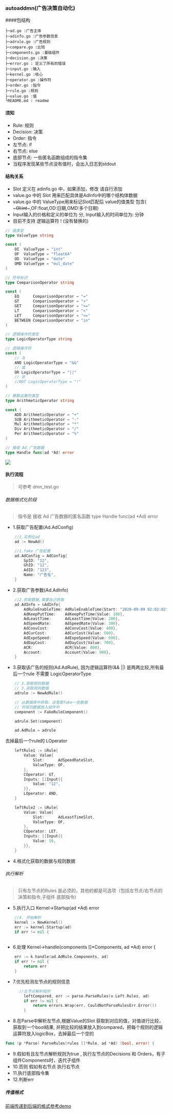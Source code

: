 ### autoaddmn(广告决策自动化)

####包结构
```text
├─ad.go :广告主体
├─adinfo.go :广告参数信息
├─adrule.go :广告规则
├─compare.go :比较
├─components.go :基础组件
├─decision.go :决策
├─error.go : 定义了所有的错误
├─input.go :输入
├─kernel.go :核心
├─operator.go :操作符
├─order.go :指令
├─rule.go :规则
├─value.go :值
└README.md : readme
```

#### 须知
* Rule: 规则
* Decision: 决策
* Order: 指令
* 左节点: if
* 右节点: else
* 底部节点: 一些匿名函数组成的指令集
* 当程序发现某些节点没有值时，会出入日志到stdout
#### 结构关系
* Slot 定义在 adinfo.go 中，如果添加，修改 请自行添加
* value.go 中的 Slot 用来匹配具体是AdInfo中的哪个结构体数据
* value.go 中的 ValueType用来标记Slot匹配后 value的值类型 包含( ~~~OI:int~~~,OF:float,OD:日期,OMD:多个日期)
* Input输入的价格和定义的单位为 分, Input输入的时间单位为: 分钟
* 目前不支持 逻辑运算符 ! (没有替换的)
```go
// 值类型
type ValueType string

const (
    OI  ValueType = "int"
    OF  ValueType = "float64"
    OD  ValueType = "date"
    OMD ValueType = "mul_date"
)

// 符号标识
type ComparisonOperator string

const (
    EQ      ComparisonOperator = "="
    GT      ComparisonOperator = ">"
    GET     ComparisonOperator = ">="
    LT      ComparisonOperator = "<"
    LET     ComparisonOperator = "<="
    BETWEEN ComparisonOperator = "in"
)

// 逻辑操作符类型
type LogicOperatorType string

// 逻辑操作符
const (
    // 与
    AND LogicOperatorType = "&&"
    // 或
    OR LogicOperatorType = "||"
    // 非
    //NOT LogicOperatorType = "!"
)

// 算数运算符类型
type ArithmeticOperator string

const (
	ADD ArithmeticOperator = "+"
	SUB ArithmeticOperator = "-"
	Mul ArithmeticOperator = "*"
	Div ArithmeticOperator = "/"
	Per ArithmeticOperator = "%"
)

// 接收 Ad 广告数据
type Handle func(ad *Ad) error

```
![](结构图关系.png)


#### 执行流程
> 可参考 dmn_test.go
###### 数据格式化阶段
> 指令是 接收 Ad 广告数据的匿名函数
> type Handle func(ad *Ad) error
* 1.获取广告配置(Ad.AdConfig)
```go
    //1.实例化ad
    ad := NewAd()

    //1.fake 广告配置
    ad.AdConfig = AdConfig{
        SpID: "12",
        GhID: "12",
        AdID: "123",
        Name: "广告名",
    }
```
* 2.获取广告参数(Ad.AdInfo)
```go
    //2.抓取数据,需要自己获取
    ad.AdInfo = &AdInfo{
        AdRuleEnableTime: AdRuleEnableTime{Start: "2020-09-09 02:02:02", End: "2020-11-09 02:02:02"},
        AdKeepPutTime:    AdKeepPutTime{Value: 100},
        AdLeastTime:      AdLeastTime{Value: 200},
        AdSpeedRate:      AdSpeedRate{Value: 300},
        AdConvCost:       AdConvCost{Value: 400},
        AdCurCost:        AdCurCost{Value: 500},
        AdExpoSpeed:      AdExpoSpeed{Value: 600},
        AdDayCost:        AdDayCost{Value: 700},
        ACR:              ACR{Value: 800},
        Account:          Account{Value: 900},
    }
```
* 3.获取该广告的规则(Ad.AdRule), 因为逻辑运算符(&& ||) 是两两比较,所有最后一个rule 不需要 LogicOperatorType
```go
    // 3.获取规则数据
    // 3.获取规则数据
    adrule := NewAdRule()

    // 从数据库中获取，这里是fake一些数据
    // 将规则数据放入组件中
    component := FakeRuleComponent()

    adrule.Set(component)

    ad.AdRule = adrule
```
去掉最后一个rule的 LOperator
```go
    leftRule1 := &Rule{
        Value: Value{
            Slot:      AdSpeedRateSlot,
            ValueType: OF,
        },
        COperator: GT,
        Inputs: []Input{{
            Value: "12",
        }},
        LOperator: AND,
    }

    leftRule2 := &Rule{
        Value: Value{
            Slot:      AdLeastTimeSlot,
            ValueType: OF,
        },
        COperator: LET,
        Inputs: []Input{{
            Value: 10,
        }},
    }

```
* 4.格式化获取的数据与规则数据

###### 执行解析
> 只有左节点的Rules 是必须的，其他的都是可选项（包括左节点/右节点的 决策和指令,子组件 底部指令)
* 5.执行入口 Kernel->Startup(ad *Ad) error
```go
    //4. 开始解析
    kernel := NewKernel()
    err := kernel.Startup(ad)
    if err != nil {
        
```
* 6.处理 Kernel->handle(components []*Components, ad *Ad) error {

```go
    err := k.handle(ad.AdRule.Components, ad)
    if err != nil {
        return err
    }
```
* 7.优先检测左节点的规则信息
```go
      //左节点解析规则
        leftCompared, err := parse.ParseRules(v.Left.Rules, ad)
        if err != nil {
            return errors.Wrap(err, CouldNotParseRulesErr.Error())
        }
```
* 8.在Parse中解析左节点,根据Value的Slot 获取到对应的值，对值进行比较，获取到一个bool结果, 并把比较的结果放入到compared，把每个规则的逻辑运算符放入logicBox，去掉最后一个空的
```go
func (p *Parse) ParseRules(rules []*Rule, ad *Ad) (bool, error) {
```
* 9.假如有且左节点解析规则为true , 执行左节点的Decisions 和 Orders，有子组件Components时，迭代子组件
* 10.否则 假如有右节点 执行右节点
* 11.执行底部指令集
* 12.判断err

##### 传值格式
[前端传递到后端的格式参考demo](./data_demo.json)